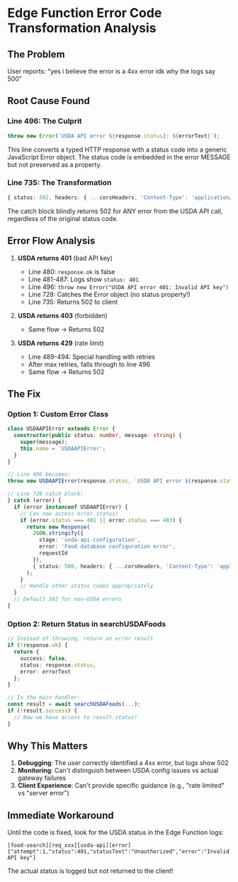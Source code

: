 # Edge Function Error Code Transformation Analysis

## The Problem
User reports: "yes i believe the error is a 4xx error idk why the logs say 500"

## Root Cause Found

### Line 496: The Culprit
```typescript
throw new Error(`USDA API error ${response.status}: ${errorText}`);
```

This line converts a typed HTTP response with a status code into a generic JavaScript Error object. The status code is embedded in the error MESSAGE but not preserved as a property.

### Line 735: The Transformation
```typescript
{ status: 502, headers: { ...corsHeaders, 'Content-Type': 'application/json' } }
```

The catch block blindly returns 502 for ANY error from the USDA API call, regardless of the original status code.

## Error Flow Analysis

1. **USDA returns 401** (bad API key)
   - Line 480: `response.ok` is false
   - Line 481-487: Logs show `status: 401`
   - Line 496: `throw new Error("USDA API error 401: Invalid API key")`
   - Line 728: Catches the Error object (no status property!)
   - Line 735: Returns 502 to client

2. **USDA returns 403** (forbidden)
   - Same flow → Returns 502

3. **USDA returns 429** (rate limit)
   - Line 489-494: Special handling with retries
   - After max retries, falls through to line 496
   - Same flow → Returns 502

## The Fix

### Option 1: Custom Error Class
```typescript
class USDAAPIError extends Error {
  constructor(public status: number, message: string) {
    super(message);
    this.name = 'USDAAPIError';
  }
}

// Line 496 becomes:
throw new USDAAPIError(response.status, `USDA API error ${response.status}: ${errorText}`);

// Line 728 catch block:
} catch (error) {
  if (error instanceof USDAAPIError) {
    // Can now access error.status!
    if (error.status === 401 || error.status === 403) {
      return new Response(
        JSON.stringify({
          stage: 'usda-api-configuration',
          error: 'Food database configuration error',
          requestId
        }),
        { status: 500, headers: { ...corsHeaders, 'Content-Type': 'application/json' } }
      );
    }
    // Handle other status codes appropriately
  }
  // Default 502 for non-USDA errors
}
```

### Option 2: Return Status in searchUSDAFoods
```typescript
// Instead of throwing, return an error result
if (!response.ok) {
  return {
    success: false,
    status: response.status,
    error: errorText
  };
}

// In the main handler:
const result = await searchUSDAFoods(...);
if (!result.success) {
  // Now we have access to result.status!
}
```

## Why This Matters

1. **Debugging**: The user correctly identified a 4xx error, but logs show 502
2. **Monitoring**: Can't distinguish between USDA config issues vs actual gateway failures
3. **Client Experience**: Can't provide specific guidance (e.g., "rate limited" vs "server error")

## Immediate Workaround

Until the code is fixed, look for the USDA status in the Edge Function logs:
```
[food-search][req_xxx][usda-api][error] {"attempt":1,"status":401,"statusText":"Unauthorized","error":"Invalid API key"}
```

The actual status is logged but not returned to the client!